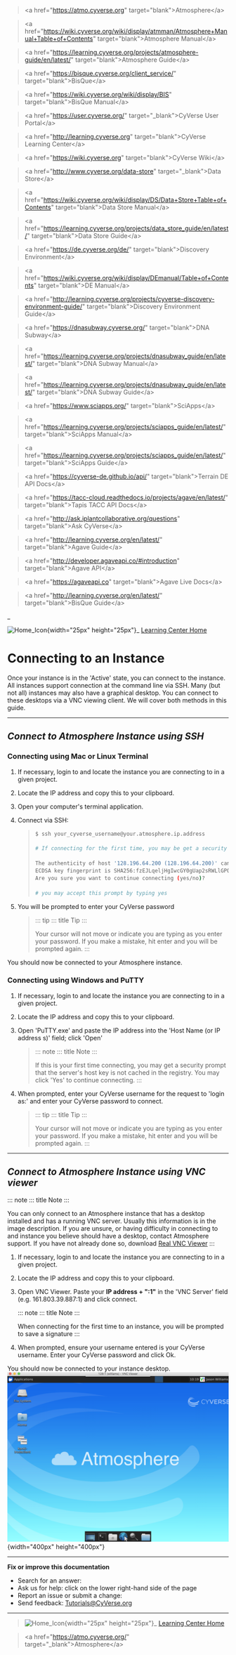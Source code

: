 > \<a href=\"<https://atmo.cyverse.org>\"
> target=\"blank\"\>Atmosphere\</a\>

> \<a
> href=\"<https://wiki.cyverse.org/wiki/display/atmman/Atmosphere+Manual+Table+of+Contents>\"
> target=\"blank\"\>Atmosphere Manual\</a\>

> \<a
> href=\"<https://learning.cyverse.org/projects/atmosphere-guide/en/latest/>\"
> target=\"blank\"\>Atmosphere Guide\</a\>

> \<a href=\"<https://bisque.cyverse.org/client_service/>\"
> target=\"blank\"\>BisQue\</a\>

> \<a href=\"<https://wiki.cyverse.org/wiki/display/BIS>\"
> target=\"blank\"\>BisQue Manual\</a\>

> \<a href=\"<https://user.cyverse.org/>\" target=\"\_blank\"\>CyVerse
> User Portal\</a\>

> \<a href=\"<http://learning.cyverse.org>\" target=\"blank\"\>CyVerse
> Learning Center\</a\>

> \<a href=\"<https://wiki.cyverse.org>\" target=\"blank\"\>CyVerse
> Wiki\</a\>

> \<a href=\"<http://www.cyverse.org/data-store>\"
> target=\"\_blank\"\>Data Store\</a\>

> \<a
> href=\"<https://wiki.cyverse.org/wiki/display/DS/Data+Store+Table+of+Contents>\"
> target=\"blank\"\>Data Store Manual\</a\>

> \<a
> href=\"<https://learning.cyverse.org/projects/data_store_guide/en/latest/>\"
> target=\"blank\"\>Data Store Guide\</a\>

> \<a href=\"<https://de.cyverse.org/de/>\" target=\"blank\"\>Discovery
> Environment\</a\>

> \<a
> href=\"<https://wiki.cyverse.org/wiki/display/DEmanual/Table+of+Contents>\"
> target=\"blank\"\>DE Manual\</a\>

> \<a
> href=\"<http://learning.cyverse.org/projects/cyverse-discovery-environment-guide/>\"
> target=\"blank\"\>Discovery Environment Guide\</a\>

> \<a href=\"<https://dnasubway.cyverse.org/>\" target=\"blank\"\>DNA
> Subway\</a\>

> \<a
> href=\"<https://learning.cyverse.org/projects/dnasubway_guide/en/latest/>\"
> target=\"blank\"\>DNA Subway Manual\</a\>

> \<a
> href=\"<https://learning.cyverse.org/projects/dnasubway_guide/en/latest/>\"
> target=\"blank\"\>DNA Subway Guide\</a\>

> \<a href=\"<https://www.sciapps.org/>\"
> target=\"blank\"\>SciApps\</a\>

> \<a
> href=\"<https://learning.cyverse.org/projects/sciapps_guide/en/latest/>\"
> target=\"blank\"\>SciApps Manual\</a\>

> \<a
> href=\"<https://learning.cyverse.org/projects/sciapps_guide/en/latest/>\"
> target=\"blank\"\>SciApps Guide\</a\>

> \<a href=\"<https://cyverse-de.github.io/api/>\"
> target=\"blank\"\>Terrain DE API Docs\</a\>

> \<a
> href=\"<https://tacc-cloud.readthedocs.io/projects/agave/en/latest/>\"
> target=\"blank\"\>Tapis TACC API Docs\</a\>

> \<a href=\"<http://ask.iplantcollaborative.org/questions>\"
> target=\"blank\"\>Ask CyVerse\</a\>

> \<a href=\"<http://learning.cyverse.org/en/latest/>\"
> target=\"blank\"\>Agave Guide\</a\>

> \<a href=\"<http://developer.agaveapi.co/#introduction>\"
> target=\"blank\"\>Agave API\</a\>

> \<a href=\"<https://agaveapi.co>\" target=\"blank\"\>Agave Live
> Docs\</a\>

> \<a href=\"<http://learning.cyverse.org/en/latest/>\"
> target=\"blank\"\>BisQue Guide\</a\>

\_

![Home_Icon](./img/homeicon.png){width="25px" height="25px"}\_ [Learning
Center Home](http://learning.cyverse.org/)

# **Connecting to an Instance**

Once your instance is in the \'Active\' state, you can connect to the
instance. All instances support connection at the command line via SSH.
Many (but not all) instances may also have a graphical desktop. You can
connect to these desktops via a VNC viewing client. We will cover both
methods in this guide.

------------------------------------------------------------------------

## *Connect to Atmosphere Instance using SSH*

### **Connecting using Mac or Linux Terminal**

1.  If necessary, login to and locate the instance you are connecting to
    in a given project.

2.  Locate the IP address and copy this to your clipboard.

3.  Open your computer\'s terminal application.

4.  Connect via SSH:

    > ``` bash
    > $ ssh your_cyverse_username@your.atmosphere.ip.address
    >
    > # If connecting for the first time, you may be get a security prompt
    >
    > The authenticity of host '128.196.64.200 (128.196.64.200)' can\'t be established.
    > ECDSA key fingerprint is SHA256:fzEJLqeljHgIwcGY0gUap2sRWLlGPQwUVimhEgkJYBs.
    > Are you sure you want to continue connecting (yes/no)?
    >
    > # you may accept this prompt by typing yes
    > ```

5.  You will be prompted to enter your CyVerse password

    > ::: tip
    > ::: title
    > Tip
    > :::
    >
    > Your cursor will not move or indicate you are typing as you enter
    > your password. If you make a mistake, hit enter and you will be
    > prompted again.
    > :::

You should now be connected to your Atmosphere instance.

### **Connecting using Windows and PuTTY**

1.  If necessary, login to and locate the instance you are connecting to
    in a given project.

2.  Locate the IP address and copy this to your clipboard.

3.  Open \'PuTTY.exe\' and paste the IP address into the \'Host Name (or
    IP address s)\' field; click \'Open\'

    > ::: note
    > ::: title
    > Note
    > :::
    >
    > If this is your first time connecting, you may get a security
    > prompt that the server\'s host key is not cached in the registry.
    > You may click \'Yes\' to continue connecting.
    > :::

4.  When prompted, enter your CyVerse username for the request to
    \'login as:\' and enter your CyVerse password to connect.

    > ::: tip
    > ::: title
    > Tip
    > :::
    >
    > Your cursor will not move or indicate you are typing as you enter
    > your password. If you make a mistake, hit enter and you will be
    > prompted again.
    > :::

------------------------------------------------------------------------

## *Connect to Atmosphere Instance using VNC viewer*

::: note
::: title
Note
:::

You can only connect to an Atmosphere instance that has a desktop
installed and has a running VNC server. Usually this information is in
the image description. If you are unsure, or having difficulty in
connecting to and instance you believe should have a desktop, contact
Atmosphere support. If you have not already done so, download [Real VNC
Viewer](https://www.realvnc.com/download/viewer/)
:::

1.  If necessary, login to and locate the instance you are connecting to
    in a given project.

2.  Locate the IP address and copy this to your clipboard.

3.  Open VNC Viewer. Paste your **IP address + ":1"** in the 'VNC
    Server' field (e.g. 161.803.39.887:1) and click connect.

    ::: note
    ::: title
    Note
    :::

    When connecting for the first time to an instance, you will be
    prompted to save a signature
    :::

4.  When prompted, ensure your username entered is your CyVerse
    username. Enter your CyVerse password and click Ok.

You should now be connected to your instance desktop.
![vnc_desktop](./img/atmosphere/vnc_desktop.png){width="400px"
height="400px"}

------------------------------------------------------------------------

**Fix or improve this documentation**

-   Search for an answer:
-   Ask us for help: click on the lower right-hand side of the page
-   Report an issue or submit a change:
-   Send feedback: [Tutorials@CyVerse.org](Tutorials@CyVerse.org)

------------------------------------------------------------------------

> ![Home_Icon](./img/homeicon.png){width="25px" height="25px"}\_
> [Learning Center Home](http://learning.cyverse.org/)

> \<a href=\"<https://atmo.cyverse.org/>\"
> target=\"\_blank\"\>Atmosphere\</a\>
